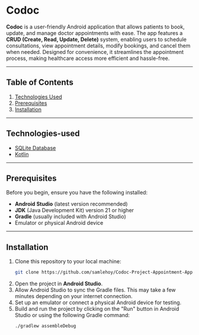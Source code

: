 # Codoc

**Codoc** is a user-friendly Android application that allows patients to book, update, and manage doctor appointments with ease. The app features a **CRUD (Create, Read, Update, Delete)** system, enabling users to schedule consultations, view appointment details, modify bookings, and cancel them when needed. Designed for convenience, it streamlines the appointment process, making healthcare access more efficient and hassle-free.  

---

## Table of Contents

1. [Technologies Used](#technologies-used)
2. [Prerequisites](#prerequisites)
3. [Installation](#installation)

---

## Technologies-used

- [SQLite Database](https://developer.android.com/training/data-storage/sqlite)
- [Kotlin](https://kotlinlang.org/)

---

## Prerequisites

Before you begin, ensure you have the following installed:

- **Android Studio** (latest version recommended)
- **JDK** (Java Development Kit) version 21 or higher
- **Gradle** (usually included with Android Studio)
- Emulator or physical Android device

---

## Installation

1. Clone this repository to your local machine:
   ```bash
   git clone https://github.com/samlehoy/Codoc-Project-Appointment-App.git
   ```
2. Open the project in **Android Studio**.
3. Allow Android Studio to sync the Gradle files. This may take a few minutes depending on your internet connection.
4. Set up an emulator or connect a physical Android device for testing.
5. Build and run the project by clicking on the "Run" button in Android Studio or using the following Gradle command:
   ```bash
   ./gradlew assembleDebug
   ```
